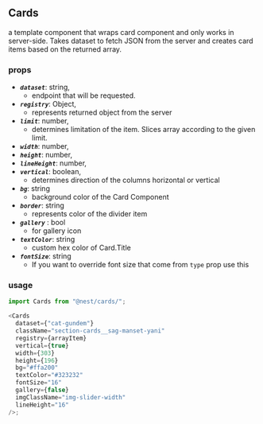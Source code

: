 ## Cards

a template component that wraps card component and only works in server-side. Takes dataset to fetch JSON from the server and creates card items based on the returned array.

### props

- **_`dataset`_**: string,
  - endpoint that will be requested.
- **_`registry`_**: Object,
  - represents returned object from the server
- **_`limit`_**: number,
  - determines limitation of the item. Slices array according to the given limit.
- **_`width`_**: number,
- **_`height`_**: number,
- **_`lineHeight`_**: number,
- **_`vertical`_**: boolean,
  - determines direction of the columns horizontal or vertical
- **_`bg`_**: string
  - background color of the Card Component
- **_`border`_**: string
  - represents color of the divider item
- **_`gallery`_** : bool
  - for gallery icon
- **_`textColor`_**: string
  - custom hex color of Card.Title
- **_`fontSize`_**: string
  - If you want to override font size that come from `type` prop use this

### usage

```javascript
import Cards from "@nest/cards/";

<Cards
  dataset={"cat-gundem"}
  className="section-cards__sag-manset-yani"
  registry={arrayItem}
  vertical={true}
  width={303}
  height={196}
  bg="#ffa200"
  textColor="#323232"
  fontSize="16"
  gallery={false}
  imgClassName="img-slider-width"
  lineHeight="16"
/>;
```
